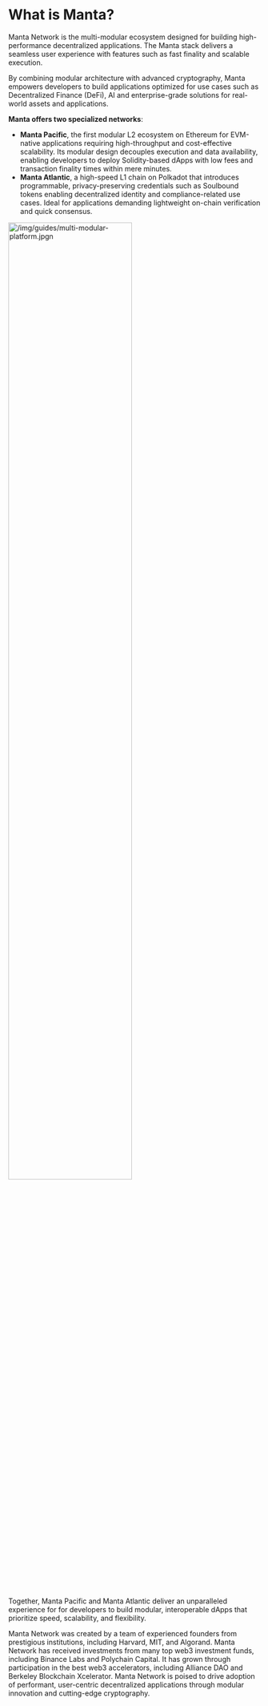 # What is Manta?

Manta Network is the multi-modular ecosystem designed for building high-performance decentralized applications. The Manta stack delivers a seamless user experience with features such as fast finality and scalable execution.

By combining modular architecture with advanced cryptography, Manta empowers developers to build applications optimized for use cases such as Decentralized Finance (DeFi), AI and enterprise-grade solutions for real-world assets and applications.

**Manta offers two specialized networks**:

-   **Manta Pacific**, the first modular L2 ecosystem on Ethereum for EVM-native applications requiring high-throughput and cost-effective scalability. Its modular design decouples execution and data availability, enabling developers to deploy Solidity-based dApps with low fees and transaction finality times within mere minutes.
-   **Manta Atlantic**, a high-speed L1 chain on Polkadot that introduces programmable, privacy-preserving credentials such as Soulbound tokens enabling decentralized identity and compliance-related use cases. Ideal for applications demanding lightweight on-chain verification and quick consensus.

<div style={{textAlign: 'center',marginBottom: '24px'}}>
    <img alt="/img/guides/multi-modular-platform.jpgn" src="/img/guides/multi-modular-platform.png" width="70%"/>
</div>

Together, Manta Pacific and Manta Atlantic deliver an unparalleled experience for for developers to build modular, interoperable dApps that prioritize speed, scalability, and flexibility.

Manta Network was created by a team of experienced founders from prestigious institutions, including Harvard, MIT, and Algorand. Manta Network has received investments from many top web3 investment funds, including Binance Labs and Polychain Capital. It has grown through participation in the best web3 accelerators, including Alliance DAO and Berkeley Blockchain Xcelerator. Manta Network is poised to drive adoption of performant, user-centric decentralized applications through modular innovation and cutting-edge cryptography.

